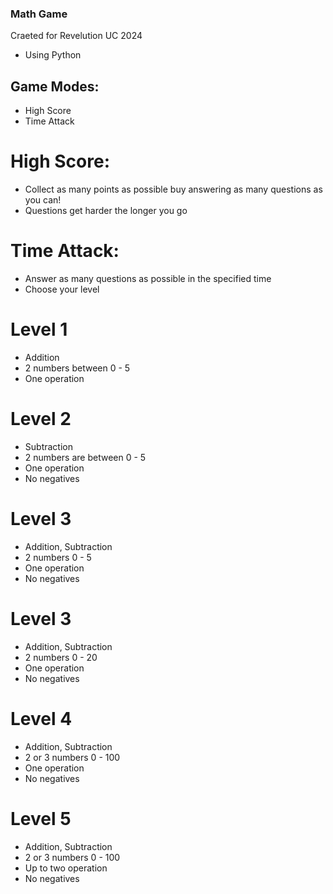 ### Math Game
Craeted for Revelution UC 2024

- Using Python

## Game Modes:
- High Score
- Time Attack

# High Score:
- Collect as many points as possible buy answering as many questions as you can!
- Questions get harder the longer you go

# Time Attack:
- Answer as many questions as possible in the specified time
- Choose your level

# Level 1
- Addition
- 2 numbers between 0 - 5
- One operation

# Level 2
- Subtraction
- 2 numbers are between 0 - 5
- One operation
- No negatives

# Level 3
- Addition, Subtraction
- 2 numbers 0 - 5
- One operation
- No negatives

# Level 3
- Addition, Subtraction
- 2 numbers 0 - 20
- One operation
- No negatives

# Level 4
- Addition, Subtraction
- 2 or 3 numbers 0 - 100
- One operation
- No negatives

# Level 5
- Addition, Subtraction
- 2 or 3 numbers 0 - 100
- Up to two operation
- No negatives

